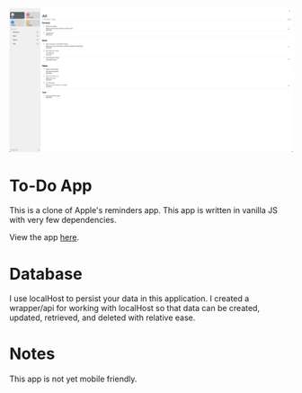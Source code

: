 ![Screenshot](https://github.com/BShowen/to-do-app/blob/main/readmeImages/screenshot.png )

# To-Do App
This is a clone of Apple's reminders app. This app is written in vanilla JS with very few dependencies. 

View the app [here](https://bshowen.github.io/to-do-app/).

# Database
I use localHost to persist your data in this application. I created a wrapper/api for working with localHost so that data can be created, updated, retrieved, and deleted with relative ease. 

# Notes
This app is not yet mobile friendly. 
